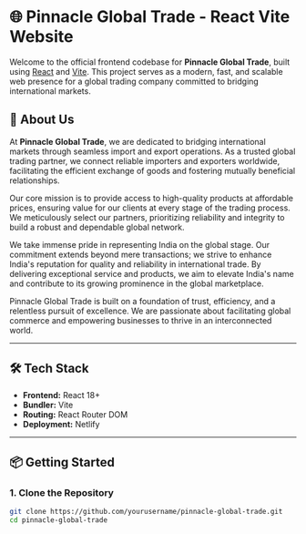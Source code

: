 # 🌐 Pinnacle Global Trade - React Vite Website

Welcome to the official frontend codebase for **Pinnacle Global Trade**, built using [React](https://reactjs.org/) and [Vite](https://vitejs.dev/). This project serves as a modern, fast, and scalable web presence for a global trading company committed to bridging international markets.

## 🚀 About Us

At **Pinnacle Global Trade**, we are dedicated to bridging international markets through seamless import and export operations. As a trusted global trading partner, we connect reliable importers and exporters worldwide, facilitating the efficient exchange of goods and fostering mutually beneficial relationships.

Our core mission is to provide access to high-quality products at affordable prices, ensuring value for our clients at every stage of the trading process. We meticulously select our partners, prioritizing reliability and integrity to build a robust and dependable global network.

We take immense pride in representing India on the global stage. Our commitment extends beyond mere transactions; we strive to enhance India's reputation for quality and reliability in international trade. By delivering exceptional service and products, we aim to elevate India's name and contribute to its growing prominence in the global marketplace.

Pinnacle Global Trade is built on a foundation of trust, efficiency, and a relentless pursuit of excellence. We are passionate about facilitating global commerce and empowering businesses to thrive in an interconnected world.

---

## 🛠️ Tech Stack

- **Frontend:** React 18+
- **Bundler:** Vite
- **Routing:** React Router DOM
- **Deployment:** Netlify

---

## 📦 Getting Started

### 1. Clone the Repository

```bash
git clone https://github.com/yourusername/pinnacle-global-trade.git
cd pinnacle-global-trade

